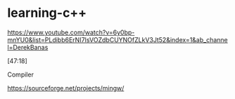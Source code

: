 # learning-c++

https://www.youtube.com/watch?v=6y0bp-mnYU0&list=PLdibb6ErNI7IsVOZdbCUYNOfZLkV3Jt52&index=1&ab_channel=DerekBanas

[47:18]


Compiler

https://sourceforge.net/projects/mingw/
